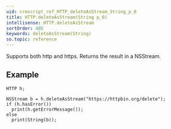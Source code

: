 ```yaml
---
uid: crmscript_ref_HTTP_deleteAsStream_String_p_0
title: HTTP.deleteAsStream(String p_0)
intellisense: HTTP.deleteAsStream
sortOrder: 405
keywords: deleteAsStream(String)
so.topic: reference
---
```


Supports both http and https. Returns the result in a NSStream.



## Example


    HTTP h;
    
    NSStream b = h.deleteAsStream("https://httpbin.org/delete");
    if (h.hasError())
      print(h.getErrorMessage());
    else
      print(String(b));


